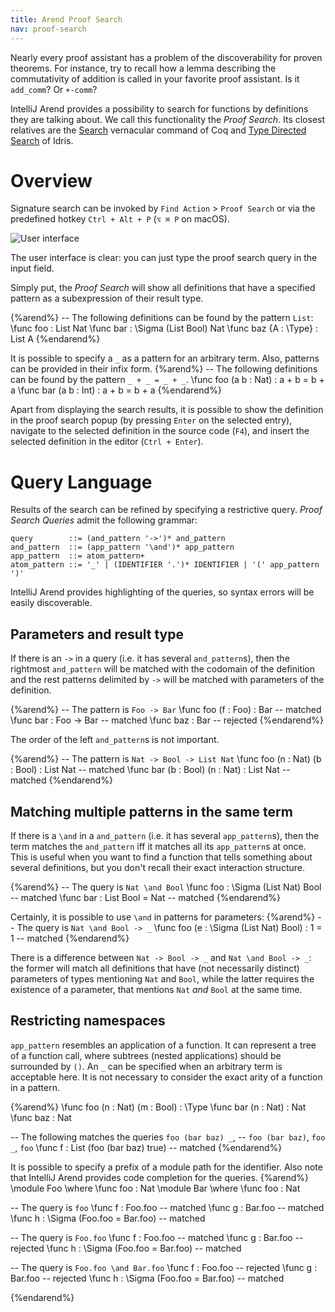 ```yaml
---
title: Arend Proof Search
nav: proof-search
---
```


Nearly every proof assistant has a problem of the discoverability for proven theorems. For instance, try to recall how a lemma describing the commutativity of addition is called in your favorite proof assistant. Is it `add_comm`? Or `+-comm`?

IntelliJ Arend provides a possibility to search for functions by definitions they are talking about. We call this functionality the _Proof Search_. Its closest relatives are the [Search](https://coq.inria.fr/refman/proof-engine/vernacular-commands.html#coq:cmd.Search) vernacular command of Coq and [Type Directed Search](http://docs.idris-lang.org/en/latest/reference/type-directed-search.html) of Idris.

# Overview

Signature search can be invoked by `Find Action` > `Proof Search` or via the predefined hotkey `Ctrl + Alt + P` (`⌥ ⌘ P` on macOS).

![User interface](ui.png)

The user interface is clear: you can just type the proof search query in the input field.

Simply put, the _Proof Search_ will show all definitions that have a specified pattern as a subexpression of their result type.

{%arend%}
-- The following definitions can be found by the pattern `List`:
\func foo : List Nat
\func bar : \Sigma (List Bool) Nat
\func baz {A : \Type} : List A
{%endarend%}

It is possible to specify a `_` as a pattern for an arbitrary term. Also, patterns can be provided in their infix form.
{%arend%}
-- The following definitions can be found by the pattern `_ + _ = _ + _`.
\func foo (a b : Nat) : a + b = b + a
\func bar (a b : Int) : a + b = b + a
{%endarend%}

Apart from displaying the search results, it is possible to show the definition in the proof search popup (by pressing `Enter` on the selected entry), navigate to the selected definition in the source code (`F4`), and insert the selected definition in the editor (`Ctrl + Enter`). 

# Query Language

Results of the search can be refined by specifying a restrictive query.
_Proof Search Queries_ admit the following grammar:

```
query        ::= (and_pattern '->')* and_pattern
and_pattern  ::= (app_pattern '\and')* app_pattern
app_pattern  ::= atom_pattern+ 
atom_pattern ::= '_' | (IDENTIFIER '.')* IDENTIFIER | '(' app_pattern ')'
```

IntelliJ Arend provides highlighting of the queries, so syntax errors will be easily discoverable.

## Parameters and result type

If there is an `->` in a query (i.e. it has several `and_pattern`s), then the rightmost `and_pattern` will be matched with the codomain of the definition and the rest patterns delimited by `->` will be matched with parameters of the definition.

{%arend%}
-- The pattern is `Foo -> Bar`
\func foo (f : Foo) : Bar -- matched
\func bar :    Foo -> Bar -- matched
\func baz :           Bar -- rejected
{%endarend%}

The order of the left `and_pattern`s is not important.

{%arend%}
-- The pattern is `Nat -> Bool -> List Nat`
\func foo (n : Nat)  (b : Bool) : List Nat -- matched
\func bar (b : Bool) (n : Nat)  : List Nat -- matched
{%endarend%}

## Matching multiple patterns in the same term

If there is a `\and` in a `and_pattern` (i.e. it has several `app_pattern`s), then the term matches the `and_pattern` iff it matches all its `app_pattern`s at once. This is useful when you want to find a function that tells something about several definitions, but you don't recall their exact interaction structure.

{%arend%}
-- The query is `Nat \and Bool`
\func foo : \Sigma (List Nat) Bool -- matched
\func bar : List Bool = Nat        -- matched
{%endarend%}

Certainly, it is possible to use `\and` in patterns for parameters:
{%arend%}
-- The query is `Nat \and Bool -> _`
\func foo (e : \Sigma (List Nat) Bool) : 1 = 1 -- matched
{%endarend%}

There is a difference between `Nat -> Bool -> _` and `Nat \and Bool -> _`: the former will match all definitions that have (not necessarily distinct) parameters of types mentioning `Nat` and `Bool`, while the latter requires the existence of a parameter, that mentions `Nat` _and_ `Bool` at the same time.

## Restricting namespaces

`app_pattern` resembles an application of a function. It can represent a tree of a function call, where subtrees (nested applications) should be surrounded by `()`. An `_` can be specified when an arbitrary term is acceptable here. It is not necessary to consider the exact arity of a function in a pattern.

{%arend%}
\func foo (n : Nat) (m : Bool) : \Type
\func bar (n : Nat) : Nat
\func baz : Nat

-- The following matches the queries `foo (bar baz) _`, 
-- `foo (bar baz)`, `foo _`, `foo`
\func f : List (foo (bar baz) true) -- matched
{%endarend%}

It is possible to specify a prefix of a module path for the identifier. Also note that IntelliJ Arend provides code completion for the queries.
{%arend%}
\module Foo \where \func foo : Nat
\module Bar \where \func foo : Nat

-- The query is `foo`
\func f : Foo.foo -- matched
\func g : Bar.foo -- matched
\func h : \Sigma (Foo.foo = Bar.foo) -- matched

-- The query is `Foo.foo`
\func f : Foo.foo -- matched
\func g : Bar.foo -- rejected
\func h : \Sigma (Foo.foo = Bar.foo) -- matched

-- The query is `Foo.foo \and Bar.foo`
\func f : Foo.foo -- rejected
\func g : Bar.foo -- rejected
\func h : \Sigma (Foo.foo = Bar.foo) -- matched
 
{%endarend%}
